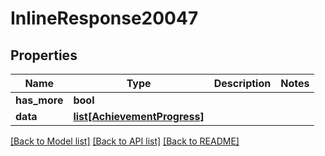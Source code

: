 # InlineResponse20047

## Properties
Name | Type | Description | Notes
------------ | ------------- | ------------- | -------------
**has_more** | **bool** |  | 
**data** | [**list[AchievementProgress]**](AchievementProgress.md) |  | 

[[Back to Model list]](../README.md#documentation-for-models) [[Back to API list]](../README.md#documentation-for-api-endpoints) [[Back to README]](../README.md)


